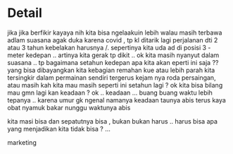 # Detail

jika jika berfikir kayaya nih kita bisa ngelaakuin lebih walau masih terbawa adlam suasana agak duka karena covid , 
tp kl ditarik lagi perjalanan dti 2 atau 3 tahun kebelakan harusnya /. sepertinya kita uda ad di posisi 3 - meter kedepan .. artinya kita gerak tp dikit .. 
ok kita masih nyanyut dalam suasana .. tp bagaimana setahun kedepan apa kita akan eperti ini saja ?? yang bisa dibayangkan kita kebagian remahan kue atau lebih parah 
kita tersingkir dalam permainan sendiri tergerus kejam nya roda persaingan, atau masih kah kita mau masih seperti ini setahun lagi ? 
ok kita bisa bilang mau gmn lagi kan keadaan ? ok .. keadaan ... buang buang waktu lebih tepanya .. karena umur gk ngenal namanya keadaan taunya abis terus kaya obat nyamuk bakar
nunggu waktunya abis


kita masi bisa dan sepatutnya bisa , bukan bukan harus .. harus bisa
apa yang menjadikan kita tidak bisa ? ...


marketing 
